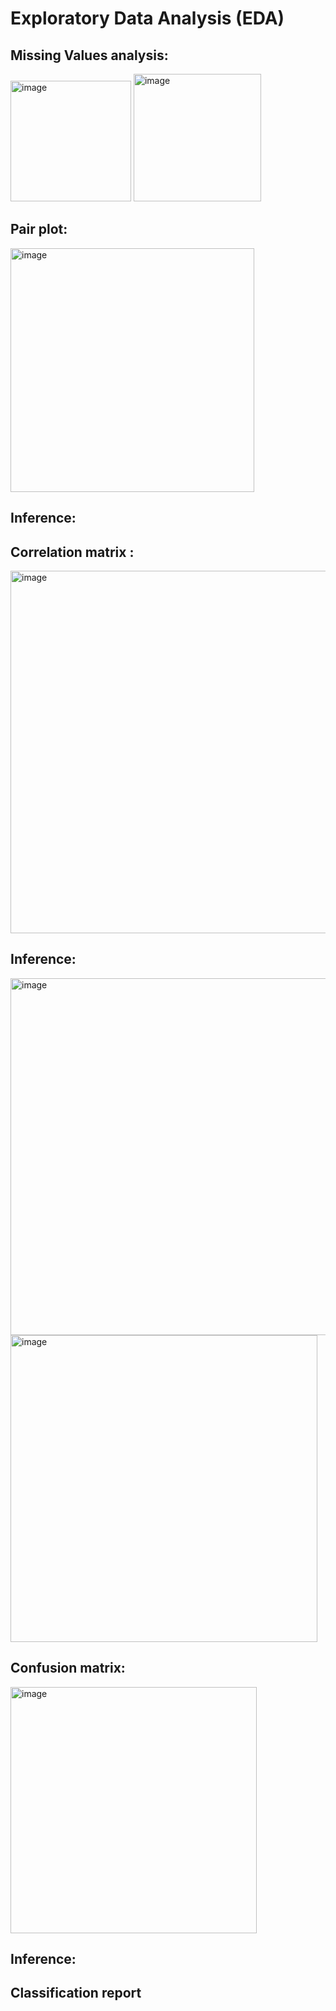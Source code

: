 # Exploratory Data Analysis (EDA) 
## Missing Values analysis:
<img width="193" alt="image" src="https://github.com/nandini-queen-of-my-world/momentum-effect/assets/120407395/6396f706-b0c2-405e-a3f9-329fae1c0bbd">
<img width="204" alt="image" src="https://github.com/nandini-queen-of-my-world/momentum-effect/assets/120407395/789da833-04ae-48e1-8c78-a446b4aa764f">

## Pair plot:
<img width="390" alt="image" src="https://github.com/nandini-queen-of-my-world/momentum-effect/assets/120407395/70701db1-0678-4eb1-8bb2-5dabf379c8c5"><br>
## Inference:

## Correlation matrix :
<img width="580" alt="image" src="https://github.com/nandini-queen-of-my-world/momentum-effect/assets/120407395/f3ffff89-4caf-4b37-9df2-8d214a97f3db"><br>
## Inference:


<img width="571" alt="image" src="https://github.com/nandini-queen-of-my-world/momentum-effect/assets/120407395/402818e4-1ea5-4e87-8d4f-1729b9ebb8f7">
<img width="491" alt="image" src="https://github.com/nandini-queen-of-my-world/momentum-effect/assets/120407395/2aed7eec-8ee4-4bfc-bb29-4ddb768ccd12">

## Confusion matrix:
<img width="394" alt="image" src="https://github.com/nandini-queen-of-my-world/momentum-effect/assets/120407395/88dfce57-d638-40a4-a3f1-a861607238cd"><br>
## Inference:

## Classification report
